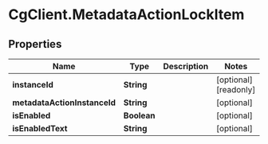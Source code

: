 # CgClient.MetadataActionLockItem

## Properties

Name | Type | Description | Notes
------------ | ------------- | ------------- | -------------
**instanceId** | **String** |  | [optional] [readonly] 
**metadataActionInstanceId** | **String** |  | [optional] 
**isEnabled** | **Boolean** |  | [optional] 
**isEnabledText** | **String** |  | [optional] 


